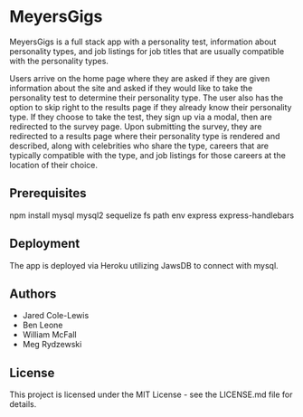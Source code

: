 MeyersGigs
==========

MeyersGigs is a full stack app with a personality test, information about personality types, and job listings for job titles that are usually compatible with the personality types.  

Users arrive on the home page where they are asked if they are given information about the site and asked if they would like to take the personality test to determine their personality type. The user also has the option to skip right to the results page if they already know their personality type. If they choose to take the test, they sign up via a modal, then are redirected to the survey page. Upon submitting the survey, they are redirected to a results page where their personality type is rendered and described, along with celebrities who share the type, careers that are typically compatible with the type, and job listings for those careers at the location of their choice.  

Prerequisites
------------
npm install mysql mysql2 sequelize fs path env express express-handlebars

Deployment
------
The app is deployed via Heroku utilizing JawsDB to connect with mysql.

Authors
-------
* Jared Cole-Lewis
* Ben Leone
* William McFall
* Meg Rydzewski

License
-------
This project is licensed under the MIT License - see the LICENSE.md file for details.
